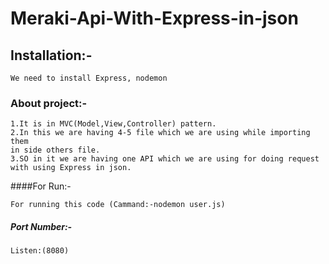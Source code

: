 # Meraki-Api-With-Express-in-json

## Installation:-
```
We need to install Express, nodemon
```
### About project:-
```
1.It is in MVC(Model,View,Controller) pattern.
2.In this we are having 4-5 file which we are using while importing them 
in side others file.
3.SO in it we are having one API which we are using for doing request
with using Express in json.
```
####For Run:-
```
For running this code (Cammand:-nodemon user.js)
```
##### Port Number:-
```
Listen:(8080)
```
